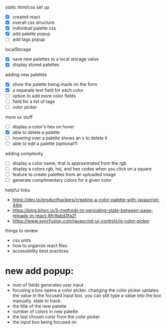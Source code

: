 static html/css set up

- [x] created react
- [x] overall css structure
- [x] individual palette css
- [x] add palette popup
- [ ] add tags popup

localStorage

- [x] save new palettes to a local storage value
- [x] display stored palettes

adding new palettes

- [x] show the palette being made on the form
- [x] a separate text field for each color
- [ ] option to add more color fields
- [ ] field for a list of tags
- [ ] color picker

more ux stuff

- [ ] display a color's hex on hover
- [x] able to delete a palette
- [ ] hovering over a palette shows an x to delete it
- [ ] able to edit a palette (optional?)

adding complexity

- [ ] display a color name, that is approximated from the rgb
- [ ] display a colors rgb, hsl, and hex codes when you click on a square
- [ ] feature to create palettes from an uploaded image
- [ ] generate complimentary colors for a given color

helpful links

- https://dev.to/producthackers/creating-a-color-palette-with-javascript-44ip
- https://blog.bitsrc.io/5-methods-to-persisting-state-between-page-reloads-in-react-8fc9abd3fa2f
- https://www.syncfusion.com/javascript-ui-controls/js-color-picker

things to review

- css units
- how to organize react files
- accessibility best practices

# new add popup:

- num of fields generates user input
- focusing a box opens a color picker. changing the color picker updates the value in the focused input box. you can still type a value into the box manually.
  state to track:
- the title of the new palette
- number of colors in new palette
- the last chosen color from the color picker
- the input box being focused on

